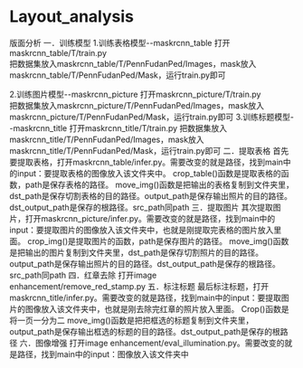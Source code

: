 # Layout_analysis
版面分析
一．训练模型
1.训练表格模型--maskrcnn_table
打开maskrcnn_table/T/train.py  
把数据集放入maskrcnn_table/T/PennFudanPed/Images，mask放入maskrcnn_table/T/PennFudanPed/Mask，运行train.py即可

2.训练图片模型--maskrcnn_picture
打开maskrcnn_picture/T/train.py  
把数据集放入maskrcnn_picture/T/PennFudanPed/Images，mask放入maskrcnn_picture/T/PennFudanPed/Mask，运行train.py即可
3.训练标题模型--maskrcnn_title
打开maskrcnn_title/T/train.py  把数据集放入maskrcnn_title/T/PennFudanPed/Images，mask放入maskrcnn_title/T/PennFudanPed/Mask，运行train.py即可
二．提取表格
首先要提取表格，打开maskrcnn_table/infer.py。需要改变的就是路径，找到main中的input：要提取表格的图像放入该文件夹中。
crop_table()函数是提取表格的函数，path是保存表格的路径。
move_img()函数是把输出的表格复制到文件夹里，dst_path是保存切割表格的目的路径。output_path是保存输出照片的目的路径。dst_output_path是保存的根路径。src_path同path
三．提取图片
其次提取图片，打开maskrcnn_picture/infer.py。需要改变的就是路径，找到main中的input：要提取图片的图像放入该文件夹中，也就是刚提取完表格的图片放入里面。
crop_img()是提取图片的函数，path是保存图片的路径。
move_img()函数是把输出的图片复制到文件夹里，dst_path是保存切割照片的目的路径。output_path是保存输出照片的目的路径。dst_output_path是保存的根路径。src_path同path
四．红章去除
打开image enhancement/remove_red_stamp.py
五．标注标题
最后标注标题，打开maskrcnn_title/infer.py。需要改变的就是路径，找到main中的input：要提取图片的图像放入该文件夹中，也就是刚去除完红章的照片放入里面。
Crop()函数是将一页一分为二
move_img()函数是把把框选的标题复制到文件夹里，output_path是保存输出框选的标题的目的路径。dst_output_path是保存的根路径
六．图像增强
打开image enhancement/eval_illumination.py。需要改变的就是路径，找到main中的input：图像放入该文件夹中

